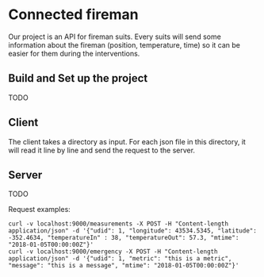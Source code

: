 # Connected fireman

Our project is an API for fireman suits. Every suits will send some information about the fireman (position, temperature, time) so it can be easier for them during the interventions.

## Build and Set up the project

TODO

## Client

The client takes a directory as input. For each json file in this directory, it will read it line by line and send the request to the server.

## Server

TODO

Request examples:

```
curl -v localhost:9000/measurements -X POST -H "Content-length application/json" -d '{"udid": 1, "longitude": 43534.5345, "latitude": -352.4634, "temperatureIn" : 38, "temperatureOut": 57.3, "mtime": "2018-01-05T00:00:00Z"}'
curl -v localhost:9000/emergency -X POST -H "Content-length application/json" -d '{"udid": 1, "metric": "this is a metric", "message": "this is a message", "mtime": "2018-01-05T00:00:00Z"}'

```
